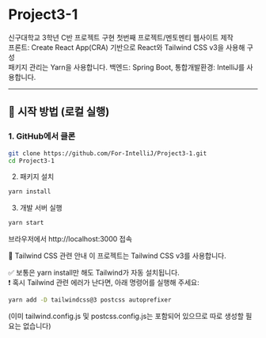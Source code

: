 # Project3-1
신구대학교 3학년 C반 프로젝트 구현 첫번째 프로젝트/멘토멘티 웹사이트 제작 <br>
프론트: Create React App(CRA) 기반으로 React와 Tailwind CSS v3을 사용해 구성<br>패키지 관리는 Yarn을 사용합니다.
백엔드: Spring Boot, 통합개발환경: IntelliJ를 사용합니다.

---

## 🚀 시작 방법 (로컬 실행)

### 1. GitHub에서 클론

```bash
git clone https://github.com/For-IntelliJ/Project3-1.git
cd Project3-1
```
2. 패키지 설치
```bash
yarn install
```
3. 개발 서버 실행
```bash
yarn start
```
브라우저에서 http://localhost:3000 접속

🎨 Tailwind CSS 관련 안내
이 프로젝트는 Tailwind CSS v3를 사용합니다.

✅ 보통은 yarn install만 해도 Tailwind가 자동 설치됩니다.<br>
❗ 혹시 Tailwind 관련 에러가 난다면, 아래 명령어를 실행해 주세요:
```bash
yarn add -D tailwindcss@3 postcss autoprefixer
```
(이미 tailwind.config.js 및 postcss.config.js는 포함되어 있으므로 따로 생성할 필요는 없습니다)
